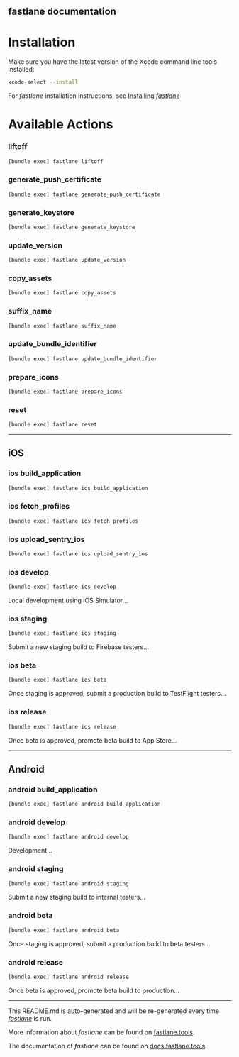 fastlane documentation
----

# Installation

Make sure you have the latest version of the Xcode command line tools installed:

```sh
xcode-select --install
```

For _fastlane_ installation instructions, see [Installing _fastlane_](https://docs.fastlane.tools/#installing-fastlane)

# Available Actions

### liftoff

```sh
[bundle exec] fastlane liftoff
```



### generate_push_certificate

```sh
[bundle exec] fastlane generate_push_certificate
```



### generate_keystore

```sh
[bundle exec] fastlane generate_keystore
```



### update_version

```sh
[bundle exec] fastlane update_version
```



### copy_assets

```sh
[bundle exec] fastlane copy_assets
```



### suffix_name

```sh
[bundle exec] fastlane suffix_name
```



### update_bundle_identifier

```sh
[bundle exec] fastlane update_bundle_identifier
```



### prepare_icons

```sh
[bundle exec] fastlane prepare_icons
```



### reset

```sh
[bundle exec] fastlane reset
```



----


## iOS

### ios build_application

```sh
[bundle exec] fastlane ios build_application
```



### ios fetch_profiles

```sh
[bundle exec] fastlane ios fetch_profiles
```



### ios upload_sentry_ios

```sh
[bundle exec] fastlane ios upload_sentry_ios
```



### ios develop

```sh
[bundle exec] fastlane ios develop
```

Local development using iOS Simulator...

### ios staging

```sh
[bundle exec] fastlane ios staging
```

Submit a new staging build to Firebase testers...

### ios beta

```sh
[bundle exec] fastlane ios beta
```

Once staging is approved, submit a production build to TestFlight testers...

### ios release

```sh
[bundle exec] fastlane ios release
```

Once beta is approved, promote beta build to App Store...

----


## Android

### android build_application

```sh
[bundle exec] fastlane android build_application
```



### android develop

```sh
[bundle exec] fastlane android develop
```

Development...

### android staging

```sh
[bundle exec] fastlane android staging
```

Submit a new staging build to internal testers...

### android beta

```sh
[bundle exec] fastlane android beta
```

Once staging is approved, submit a production build to beta testers...

### android release

```sh
[bundle exec] fastlane android release
```

Once beta is approved, promote beta build to production...

----

This README.md is auto-generated and will be re-generated every time [_fastlane_](https://fastlane.tools) is run.

More information about _fastlane_ can be found on [fastlane.tools](https://fastlane.tools).

The documentation of _fastlane_ can be found on [docs.fastlane.tools](https://docs.fastlane.tools).
